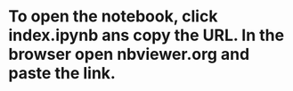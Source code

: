 # To open the notebook, click index.ipynb ans copy the URL. In the browser open nbviewer.org and paste the link.
